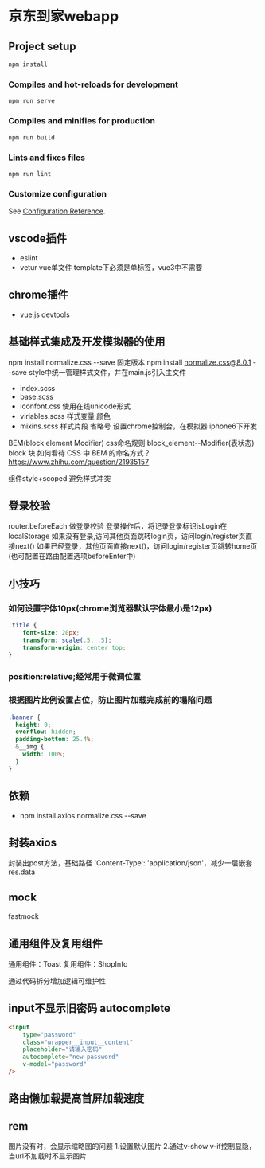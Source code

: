 # 京东到家webapp

## Project setup
```
npm install
```

### Compiles and hot-reloads for development
```
npm run serve
```

### Compiles and minifies for production
```
npm run build
```

### Lints and fixes files
```
npm run lint
```

### Customize configuration
See [Configuration Reference](https://cli.vuejs.org/config/).

## vscode插件
- eslint
- vetur vue单文件 template下必须是单标签，vue3中不需要

## chrome插件
- vue.js devtools

## 基础样式集成及开发模拟器的使用
npm install normalize.css --save 固定版本 npm install normalize.css@8.0.1 --save
style中统一管理样式文件，并在main.js引入主文件
- index.scss
- base.scss
- iconfont.css 使用在线unicode形式
- viriables.scss 样式变量 颜色
- mixins.scss 样式片段 省略号
设置chrome控制台，在模拟器 iphone6下开发

BEM(block element Modifier) css命名规则  block_element--Modifier(表状态)  block 块
如何看待 CSS 中 BEM 的命名方式？  https://www.zhihu.com/question/21935157

组件style+scoped 避免样式冲突


## 登录校验
router.beforeEach 做登录校验
登录操作后，将记录登录标识isLogin在localStorage
如果没有登录,访问其他页面跳转login页，访问login/register页直接next()
如果已经登录，其他页面直接next()，访问login/register页跳转home页(也可配置在路由配置选项beforeEnter中)


## 小技巧

### 如何设置字体10px(chrome浏览器默认字体最小是12px)
```css
.title {
    font-size: 20px;
    transform: scale(.5, .5);
    transform-origin: center top;
}
```
### position:relative;经常用于微调位置
### 根据图片比例设置占位，防止图片加载完成前的塌陷问题
```scss
.banner {
  height: 0;
  overflow: hidden;
  padding-bottom: 25.4%;
  &__img {
    width: 100%;
  }
}
```
## 依赖
- npm install axios normalize.css --save

## 封装axios

封装出post方法，基础路径 'Content-Type': 'application/json'，减少一层嵌套 res.data


## mock
fastmock
## 通用组件及复用组件
通用组件：Toast
复用组件：ShopInfo


通过代码拆分增加逻辑可维护性

## input不显示旧密码 autocomplete
```html
<input
    type="password"
    class="wrapper__input__content"
    placeholder="请输入密码"
    autocomplete="new-password"
    v-model="password"
/>
```


## 路由懒加载提高首屏加载速度

## rem

图片没有时，会显示缩略图的问题
1.设置默认图片 2.通过v-show v-if控制显隐，当url不加载时不显示图片